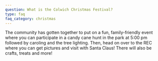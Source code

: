 ```yaml
---
question: What is the Colwich Christmas Festival?
type: faq
faq_category: christmas
---
```

The community has gotten together to put on a fun, family-friendly event where you can participate in a candy cane hunt in the park at 5:00 pm followed by caroling and the tree lighting.  Then, head on over to the REC where you can get pictures and visit with Santa Claus!  There will also be crafts, treats and more! 